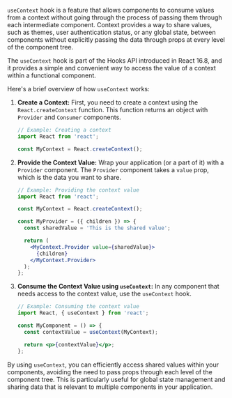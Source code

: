 `useContext` hook is a feature that allows components to consume values from a context without going through the process of passing them through each intermediate component. Context provides a way to share values, such as themes, user authentication status, or any global state, between components without explicitly passing the data through props at every level of the component tree.

The `useContext` hook is part of the Hooks API introduced in React 16.8, and it provides a simple and convenient way to access the value of a context within a functional component.

Here's a brief overview of how `useContext` works:

1. **Create a Context:**
   First, you need to create a context using the `React.createContext` function. This function returns an object with `Provider` and `Consumer` components.

   ```jsx
   // Example: Creating a context
   import React from 'react';

   const MyContext = React.createContext();
   ```

2. **Provide the Context Value:**
   Wrap your application (or a part of it) with a `Provider` component. The `Provider` component takes a `value` prop, which is the data you want to share.

   ```jsx
   // Example: Providing the context value
   import React from 'react';

   const MyContext = React.createContext();

   const MyProvider = ({ children }) => {
     const sharedValue = 'This is the shared value';

     return (
       <MyContext.Provider value={sharedValue}>
         {children}
       </MyContext.Provider>
     );
   };
   ```

3. **Consume the Context Value using `useContext`:**
   In any component that needs access to the context value, use the `useContext` hook.

   ```jsx
   // Example: Consuming the context value
   import React, { useContext } from 'react';

   const MyComponent = () => {
     const contextValue = useContext(MyContext);

     return <p>{contextValue}</p>;
   };
   ```

By using `useContext`, you can efficiently access shared values within your components, avoiding the need to pass props through each level of the component tree. This is particularly useful for global state management and sharing data that is relevant to multiple components in your application.